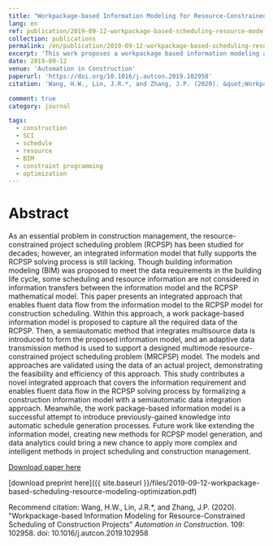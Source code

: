 ```yaml
---
title: "Workpackage-based Information Modeling for Resource-Constrained Scheduling of Construction Projects"
lang: en
ref: publication/2019-09-12-workpackage-based-scheduling-resource-modeling-optimization
collection: publications
permalink: /en/publication/2019-09-12-workpackage-based-scheduling-resource-modeling-optimization
excerpt: 'This work proposes a workpackage based information modeling approach for resource-constrained scheduling , which covers most of the information requirements for resouce-schedule optimization and is useful for last planner system.'
date: 2019-09-12
venue: 'Automation in Construction'
paperurl: 'https://doi.org/10.1016/j.autcon.2019.102958'
citation: 'Wang, H.W., Lin, J.R.*, and Zhang, J.P. (2020). &quot;Workpackage-based Information Modeling for Resource-Constrained Scheduling of Construction Projects&quot; <i>Automation in Construction</i>. 109: 102958. doi: 10.1016/j.autcon.2019.102958'

comment: true
category: journal

tags: 
  - construction
  - SCI
  - schedule
  - resource
  - BIM
  - constraint programming
  - optimization
---
```



Abstract
====

As an essential problem in construction management, the resource-constrained project scheduling problem (RCPSP) has been studied for decades; however, an integrated information model that fully supports the RCPSP solving process is still lacking. Though building information modeling (BIM) was proposed to meet the data requirements in the building life cycle, some scheduling and resource information are not considered in information transfers between the information model and the RCPSP mathematical model. This paper presents an integrated approach that enables fluent data flow from the information model to the RCPSP model for construction scheduling. Within this approach, a work package-based information model is proposed to capture all the required data of the RCPSP. Then, a semiautomatic method that integrates multisource data is introduced to form the proposed information model, and an adaptive data transmission method is used to support a designed multimode resource-constrained project scheduling problem (MRCPSP) model. The models and approaches are validated using the data of an actual project, demonstrating the feasibility and efficiency of this approach. This study contributes a novel integrated approach that covers the information requirement and enables fluent data flow in the RCPSP solving process by formalizing a construction information model with a semiautomatic data integration approach. Meanwhile, the work package-based information model is a successful attempt to introduce previously-gained knowledge into automatic schedule generation processes. Future work like extending the information model, creating new methods for RCPSP model generation, and data analytics could bring a new chance to apply more complex and intelligent methods in project scheduling and construction management.


[Download paper here](https://doi.org/10.1016/j.autcon.2019.102958)

[download preprint here]({{ site.baseurl }}/files/2019-09-12-workpackage-based-scheduling-resource-modeling-optimization.pdf)

Recommend citation: Wang, H.W., Lin, J.R.*, and Zhang, J.P. (2020). &quot;Workpackage-based Information Modeling for Resource-Constrained Scheduling of Construction Projects&quot; <i>Automation in Construction</i>. 109: 102958. doi: 10.1016/j.autcon.2019.102958